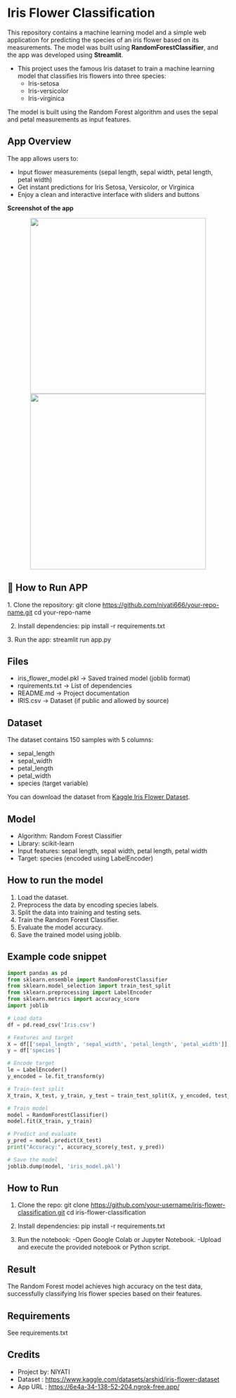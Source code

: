# Iris Flower Classification
This repository contains a machine learning model and a simple web application for predicting the species of an iris flower based on its measurements. The model was built using **RandomForestClassifier**, and the app was developed using **Streamlit**.

- This project uses the famous Iris dataset to train a machine learning model that classifies Iris flowers into three species:
   - Iris-setosa
   - Iris-versicolor
   - Iris-virginica

The model is built using the Random Forest algorithm and uses the sepal and petal measurements as input features.

##  App Overview
The app allows users to:
- Input flower measurements (sepal length, sepal width, petal length, petal width)
- Get instant predictions for Iris Setosa, Versicolor, or Virginica
- Enjoy a clean and interactive interface with sliders and buttons

 **Screenshot of the app**
<p align="center">
  <img src=""![Screenshot 2025-06-18 221124](https://github.com/user-attachments/assets/a0d82170-7198-4975-9107-f11d772d3210)"" width="400"/>
  <img src=""![Screenshot 2025-06-18 221209](https://github.com/user-attachments/assets/0dabfb04-df56-4b03-9fd2-9e4d1d3882f6)"" width="400"/>
</p>

## 🚀 How to Run APP

1️. Clone the repository:
git clone https://github.com/niyati666/your-repo-name.git cd your-repo-name

2. Install dependencies:
pip install -r requirements.txt

3️. Run the app:
streamlit run app.py


## Files
- iris_flower_model.pkl → Saved trained model (joblib format)
- rquirements.txt → List of dependencies
- README.md → Project documentation
- IRIS.csv → Dataset (if public and allowed by source)


## Dataset

The dataset contains 150 samples with 5 columns:
- sepal_length
- sepal_width
- petal_length
- petal_width
- species (target variable)

You can download the dataset from [Kaggle Iris Flower Dataset](https://www.kaggle.com/datasets/arshid/iris-flower-dataset).


## Model
- Algorithm: Random Forest Classifier
- Library: scikit-learn
- Input features: sepal length, sepal width, petal length, petal width
- Target: species (encoded using LabelEncoder)


## How to run the model

1. Load the dataset.
2. Preprocess the data by encoding species labels.
3. Split the data into training and testing sets.
4. Train the Random Forest Classifier.
5. Evaluate the model accuracy.
6. Save the trained model using joblib.


## Example code snippet

```python
import pandas as pd
from sklearn.ensemble import RandomForestClassifier
from sklearn.model_selection import train_test_split
from sklearn.preprocessing import LabelEncoder
from sklearn.metrics import accuracy_score
import joblib

# Load data
df = pd.read_csv('Iris.csv')

# Features and target
X = df[['sepal_length', 'sepal_width', 'petal_length', 'petal_width']]
y = df['species']

# Encode target
le = LabelEncoder()
y_encoded = le.fit_transform(y)

# Train-test split
X_train, X_test, y_train, y_test = train_test_split(X, y_encoded, test_size=0.2, random_state=42)

# Train model
model = RandomForestClassifier()
model.fit(X_train, y_train)

# Predict and evaluate
y_pred = model.predict(X_test)
print("Accuracy:", accuracy_score(y_test, y_pred))

# Save the model
joblib.dump(model, 'iris_model.pkl')
```

## How to Run

1. Clone the repo:
git clone https://github.com/your-username/iris-flower-classification.git cd iris-flower-classification

2. Install dependencies:
pip install -r requirements.txt

3. Run the notebook:
-Open Google Colab or Jupyter Notebook.
-Upload and execute the provided notebook or Python script.


## Result
The Random Forest model achieves high accuracy on the test data, successfully classifying Iris flower species based on their features.



## Requirements
See requirements.txt


## Credits
- Project by: NIYATI
- Dataset : https://www.kaggle.com/datasets/arshid/iris-flower-dataset
- App URL : https://6e4a-34-138-52-204.ngrok-free.app/
